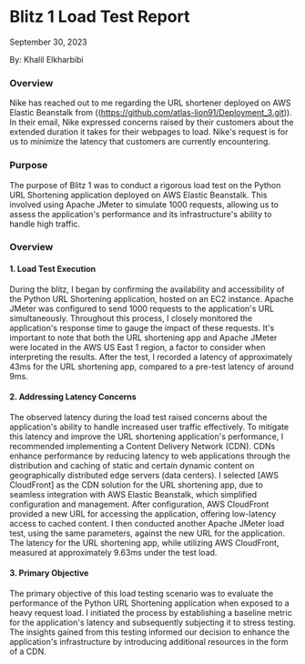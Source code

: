# Blitz 1 Load Test Report

September 30, 2023

By:  Khalil Elkharbibi


### Overview

Nike has reached out to me regarding the URL shortener deployed on AWS Elastic Beanstalk from ((https://github.com/atlas-lion91/Deployment_3.git)). In their email, Nike expressed concerns raised by their customers about the extended duration it takes for their webpages to load. Nike's request is for us to minimize the latency that customers are currently encountering.

### Purpose

The purpose of Blitz 1 was to conduct a rigorous load test on the Python URL Shortening application deployed on AWS Elastic Beanstalk. This involved using Apache JMeter to simulate 1000 requests, allowing us to assess the application's performance and its infrastructure's ability to handle high traffic.

### Overview

#### 1. Load Test Execution

During the blitz, I began by confirming the availability and accessibility of the Python URL Shortening application, hosted on an EC2 instance. Apache JMeter was configured to send 1000 requests to the application's URL simultaneously. Throughout this process, I closely monitored the application's response time to gauge the impact of these requests. It's important to note that both the URL shortening app and Apache JMeter were located in the AWS US East 1 region, a factor to consider when interpreting the results. After the test, I recorded a latency of approximately 43ms for the URL shortening app, compared to a pre-test latency of around 9ms.

#### 2. Addressing Latency Concerns

The observed latency during the load test raised concerns about the application's ability to handle increased user traffic effectively. To mitigate this latency and improve the URL shortening application's performance, I recommended implementing a Content Delivery Network (CDN). CDNs enhance performance by reducing latency to web applications through the distribution and caching of static and certain dynamic content on geographically distributed edge servers (data centers). I selected [AWS CloudFront] as the CDN solution for the URL shortening app, due to seamless integration with AWS Elastic Beanstalk, which simplified configuration and management. After configuration, AWS CloudFront provided a new URL for accessing the application, offering low-latency access to cached content. I then conducted another Apache JMeter load test, using the same parameters, against the new URL for the application. The latency for the URL shortening app, while utilizing AWS CloudFront, measured at approximately 9.63ms under the test load.

#### 3. Primary Objective

The primary objective of this load testing scenario was to evaluate the performance of the Python URL Shortening application when exposed to a heavy request load. I initiated the process by establishing a baseline metric for the application's latency and subsequently subjecting it to stress testing. The insights gained from this testing informed our decision to enhance the application's infrastructure by introducing additional resources in the form of a CDN.
